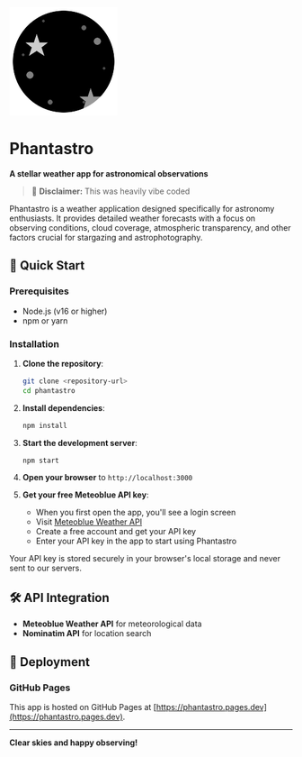 
![Phantastro Screenshot](public/logo192.png)

# Phantastro

**A stellar weather app for astronomical observations**

> 🤖 **Disclaimer:** This was heavily vibe coded

Phantastro is a weather application designed specifically for astronomy enthusiasts. It provides detailed weather forecasts with a focus on observing conditions, cloud coverage, atmospheric transparency, and other factors crucial for stargazing and astrophotography.

## 🚀 Quick Start

### Prerequisites
- Node.js (v16 or higher)
- npm or yarn

### Installation

1. **Clone the repository**:
   ```bash
   git clone <repository-url>
   cd phantastro
   ```

2. **Install dependencies**:
   ```bash
   npm install
   ```

3. **Start the development server**:
   ```bash
   npm start
   ```

4. **Open your browser** to `http://localhost:3000`

5. **Get your free Meteoblue API key**:
   - When you first open the app, you'll see a login screen
   - Visit [Meteoblue Weather API](https://www.meteoblue.com/en/weather-api)
   - Create a free account and get your API key
   - Enter your API key in the app to start using Phantastro

Your API key is stored securely in your browser's local storage and never sent to our servers.

## 🛠 API Integration
- **Meteoblue Weather API** for meteorological data
- **Nominatim API** for location search

## 🚢 Deployment

### GitHub Pages

This app is hosted on GitHub Pages at [https://phantastro.pages.dev](https://phantastro.pages.dev).

---

**Clear skies and happy observing!**
